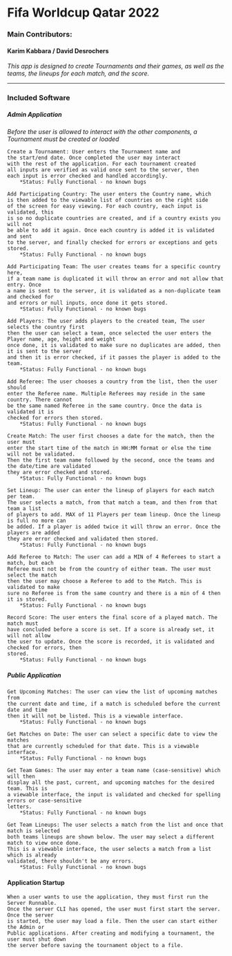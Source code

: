 # Fifa Worldcup Qatar 2022
### Main Contributors: 
#### Karim Kabbara / David Desrochers
*This app is designed to create Tournaments and their games, as well as the teams,
the lineups for each match, and the score.*
<hr>

### Included Software
##### Admin Application
*Before the user is allowed to interact with the other components, a Tournament must be created or loaded*
        
    Create a Tournament: User enters the Tournament name and
    the start/end date. Once completed the user may interact
    with the rest of the application. For each tournament created
    all inputs are verified as valid once sent to the server, then
    each input is error checked and handled accordingly.
        *Status: Fully Functional - no known bugs

    Add Participating Country: The user enters the Country name, which
    is then added to the viewable list of countries on the right side 
    of the screen for easy viewing. For each country, each input is validated, this
    is so no duplicate countries are created, and if a country exists you will not
    be able to add it again. Once each country is added it is validated and sent    
    to the server, and finally checked for errors or exceptions and gets stored.
        *Status: Fully Functional - no known bugs

    Add Participating Team: The user creates teams for a specific country here,
    if a team name is duplicated it will throw an error and not allow that entry. Once
    a name is sent to the server, it is validated as a non-duplicate team and checked for
    and errors or null inputs, once done it gets stored.
        *Status: Fully Functional - no known bugs

    Add Players: The user adds players to the created team, The user selects the country first 
    then the user can select a team, once selected the user enters the Player name, age, height and weight
    once done, it is validated to make sure no duplicates are added, then it is sent to the server
    and then it is error checked, if it passes the player is added to the team.
        *Status: Fully Functional - no known bugs

    Add Referee: The user chooses a country from the list, then the user should
    enter the Referee name. Multiple Referees may reside in the same country. There cannot
    be the same named Referee in the same country. Once the data is validated it is
    checked for errors then stored.
        *Status: Fully Functional - no known bugs

    Create Match: The user first chooses a date for the match, then the user must
    enter the start time of the match in HH:MM format or else the time will not be validated.
    Then the first team name followed by the second, once the teams and the date/time are validated 
    they are error checked and stored.
        *Status: Fully Functional - no known bugs

    Set Lineup: The user can enter the lineup of players for each match per team. 
    The user selects a match, from that match a team, and then from that team a list
    of players to add. MAX of 11 Players per team lineup. Once the lineup is full no more can
    be added. If a player is added twice it will throw an error. Once the players are added
    they are error checked and validated then stored.
        *Status: Fully Functional - no known bugs

    Add Referee to Match: The user can add a MIN of 4 Referees to start a match, but each
    Referee must not be from the country of either team. The user must select the match
    then the user may choose a Referee to add to the Match. This is validated to make
    sure no Referee is from the same country and there is a min of 4 then it is stored.
        *Status: Fully Functional - no known bugs
    
    Record Score: The user enters the final score of a played match. The match must
    have concluded before a score is set. If a score is already set, it will not allow 
    the user to update. Once the score is recorded, it is validated and checked for errors, then
    stored.
        *Status: Fully Functional - no known bugs
##### Public Application

    Get Upcoming Matches: The user can view the list of upcoming matches from
    the current date and time, if a match is scheduled before the current date and time
    then it will not be listed. This is a viewable interface.
        *Status: Fully Functional - no known bugs

    Get Matches on Date: The user can select a specific date to view the matches
    that are currently scheduled for that date. This is a viewable interface.
        *Status: Fully Functional - no known bugs

    Get Team Games: The user may enter a team name (case-sensitive) which will then
    display all the past, current, and upcoming matches for the desired team. This is
    a viewable interface, the input is validated and checked for spelling errors or case-sensitive 
    letters. 
        *Status: Fully Functional - no known bugs

    Get Team Lineups: The user selects a match from the list and once that match is selected
    both teams lineups are shown below. The user may select a different match to view once done.
    This is a viewable interface, the user selects a match from a list which is already
    validated, there shouldn't be any errors.
        *Status: Fully Functional - no known bugs


#### Application Startup

    When a user wants to use the application, they must first run the Server Runnable. 
    Once the server CLI has opened, the user must first start the server. Once the server
    is started, the user may load a file. Then the user can start either the Admin or 
    Public applications. After creating and modifying a tournament, the user must shut down
    the server before saving the tournament object to a file. 
